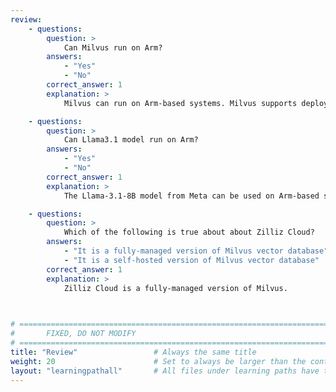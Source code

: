 ```yaml
---
review:
    - questions:
        question: >
            Can Milvus run on Arm?
        answers:
            - "Yes"
            - "No"
        correct_answer: 1
        explanation: >
            Milvus can run on Arm-based systems. Milvus supports deployment on Arm-based machines, whether it's through Zilliz Cloud, Docker, or Kubernetes.

    - questions:
        question: >
            Can Llama3.1 model run on Arm?
        answers:
            - "Yes"
            - "No"
        correct_answer: 1
        explanation: >
            The Llama-3.1-8B model from Meta can be used on Arm-based servers with llama.cpp. 

    - questions:
        question: >
            Which of the following is true about about Zilliz Cloud?
        answers:
            - "It is a fully-managed version of Milvus vector database"
            - "It is a self-hosted version of Milvus vector database"
        correct_answer: 1
        explanation: >
            Zilliz Cloud is a fully-managed version of Milvus. 
               


# ================================================================================
#       FIXED, DO NOT MODIFY
# ================================================================================
title: "Review"                 # Always the same title
weight: 20                      # Set to always be larger than the content in this path
layout: "learningpathall"       # All files under learning paths have this same wrapper
---
```

